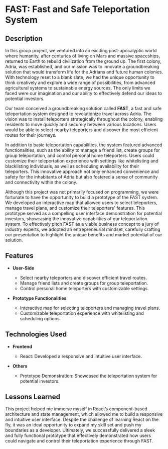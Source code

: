 # FAST: Fast and Safe Teleportation System

## Description

In this group project, we ventured into an exciting post-apocalyptic world where humanity, after centuries of living on Mars and massive spaceships, returned to Earth to rebuild civilization from the ground up. The first colony, Adria, was established, and our mission was to innovate a groundbreaking solution that would transform life for the Adrians and future human colonies. With technology reset to a blank slate, we had the unique opportunity to think creatively and explore a wide range of possibilities, from advanced agricultural systems to sustainable energy sources. The only limits we faced were our imagination and our ability to effectively defend our ideas to potential investors.

Our team conceived a groundbreaking solution called **FAST**, a fast and safe teleportation system designed to revolutionize travel across Adria. The vision was to install teleporters strategically throughout the colony, enabling residents to move quickly and securely between various locations. Users would be able to select nearby teleporters and discover the most efficient routes for their journeys. 

In addition to basic teleportation capabilities, the system featured advanced functionalities, such as the ability to manage a friend list, create groups for group teleportation, and control personal home teleporters. Users could customize their teleportation experience with settings like whitelisting and blacklisting individuals, as well as scheduling availability for their teleporters. This innovative approach not only enhanced convenience and safety for the inhabitants of Adria but also fostered a sense of community and connectivity within the colony.

Although this project was not primarily focused on programming, we were fortunate to have the opportunity to build a prototype of the FAST system. We developed an interactive map that allowed users to select teleporters, manage travel plans, and customize their teleporters' features. This prototype served as a compelling user interface demonstration for potential investors, showcasing the innovative capabilities of our teleportation system. To effectively pitch FAST as a viable business concept to a jury of industry experts, we adopted an entrepreneurial mindset, carefully crafting our presentation to highlight the unique benefits and market potential of our solution.

## Features

- **User-Side**
  - Select nearby teleporters and discover efficient travel routes.
  - Manage friend lists and create groups for group teleportation.
  - Control personal home teleporters with customizable settings.

- **Prototype Functionalities**
  - Interactive map for selecting teleporters and managing travel plans.
  - Customizable teleportation experience with whitelisting and scheduling options.

## Technologies Used

- **Frontend**
  - React: Developed a responsive and intuitive user interface.

- **Others**
  - Prototype Demonstration: Showcased the teleportation system for potential investors.

## Lessons Learned

This project helped me immerse myself in React’s component-based architecture and state management, which allowed me to build a responsive and intuitive user interface. Despite the challenge of learning React on the fly, it was an ideal opportunity to expand my skill set and push my boundaries as a developer. Ultimately, we successfully delivered a sleek and fully functional prototype that effectively demonstrated how users could navigate and control their teleportation experience through FAST.
